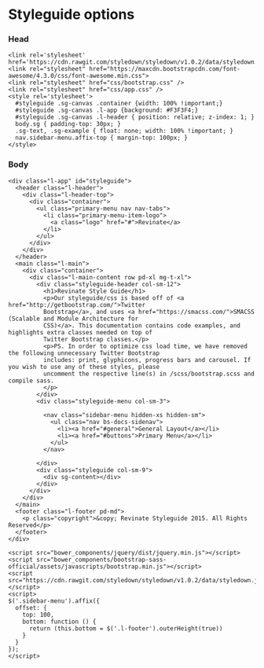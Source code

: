 # Styleguide options

### Head
    <link rel='stylesheet' href='https://cdn.rawgit.com/styledown/styledown/v1.0.2/data/styledown.css'>
    <link rel="stylesheet" href="https://maxcdn.bootstrapcdn.com/font-awesome/4.3.0/css/font-awesome.min.css">
    <link rel="stylesheet" href="css/bootstrap.css" />
    <link rel="stylesheet" href="css/app.css" />
    <style rel='stylesheet'>
      #styleguide .sg-canvas .container {width: 100% !important;}
      #styleguide .sg-canvas .l-app {background: #F3F3F4;}
      #styleguide .sg-canvas .l-header { position: relative; z-index: 1; }
      body.sg { padding-top: 30px; }
      .sg-text, .sg-example { float: none; width: 100% !important; }
      nav.sidebar-menu.affix-top { margin-top: 100px; }
    </style>

### Body

    <div class="l-app" id="styleguide">
      <header class="l-header">
        <div class="l-header-top">
          <div class="container">
            <ul class="primary-menu nav nav-tabs">
              <li class="primary-menu-item-logo">
                <a class="logo" href="#">Revinate</a>
              </li>
            </ul>
          </div>
        </div>
      </header>
      <main class="l-main">
        <div class="container">
          <div class="l-main-content row pd-xl mg-t-xl">
            <div class="styleguide-header col-sm-12">
              <h1>Revinate Style Guide</h1>
              <p>Our styleguide/css is based off of <a href="http://getbootstrap.com/">Twitter
              Bootstrap</a>, and uses <a href="https://smacss.com/">SMACSS (Scalable and Module Architecture for
              CSS)</a>. This documentation contains code examples, and highlights extra classes needed on top of
              Twitter Bootstrap classes.</p>
              <p>PS. In order to optimize css load time, we have removed the following unnecessary Twitter Bootstrap
              includes: print, glyphicons, progress bars and carousel. If you wish to use any of these styles, please
              uncomment the respective line(s) in /scss/bootstrap.scss and compile sass.
              </p>
            </div>
            <div class="styleguide-menu col-sm-3">

              <nav class="sidebar-menu hidden-xs hidden-sm">
                <ul class="nav bs-docs-sidenav">
                  <li><a href="#general">General Layout</a></li>
                  <li><a href="#buttons">Primary Menu</a></li>
                </ul>
              </nav>

            </div>
            <div class="styleguide col-sm-9">
              <div sg-content></div>
            </div>
          </div>
        </div>
      </main>
      <footer class="l-footer pd-md">
        <p class="copyright">&copy; Revinate Styleguide 2015. All Rights Reserved</p>
      </footer>
    </div>

    <script src="bower_components/jquery/dist/jquery.min.js"></script>
    <script src="bower_components/bootstrap-sass-official/assets/javascripts/bootstrap.min.js"></script>
    <script src="https://cdn.rawgit.com/styledown/styledown/v1.0.2/data/styledown.js"></script>
    <script>
    $('.sidebar-menu').affix({
      offset: {
        top: 100,
        bottom: function () {
          return (this.bottom = $('.l-footer').outerHeight(true))
        }
      }
    });
    </script>